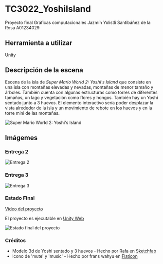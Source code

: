 # TC3022_YoshiIsland

Proyecto final Gráficas computacionales 
Jazmín Yolistli Santibáñez de la Rosa A01234029

## Herramienta a utilizar
Unity

## Descripción de la escena
Escena de la isla de _Super Mario World 2: Yoshi's Island_ que consiste en una isla con montañas elevadas y nevadas, montañas de menor tamaño y árboles. También cuenta con algunas estructuras como torres de diferentes tamaños, un lago y vegetación como flores y hongos. También hay un Yoshi sentado junto a 3 huevos.
El elemento interactivo sería poder desplazar la vista alrededor de la isla y un movimiento de rebote en los huevos y en la torre mini de las montañas.

![Super Mario World 2: Yoshi's Island](https://i.imgur.com/mm3UrkM.png)

## Imágemes
### Entrega 2
![Entrega 2](https://i.imgur.com/qhH52JP.png)
### Entrega 3
![Entrega 3](https://i.imgur.com/pAyYYEM.png)

### Estado Final
[Video del proyecto](https://streamable.com/th3lol)

El proyecto es ejecutable en [Unity Web](https://play.unity.com/mg/other/yoshi-island-build)

![Estado final del proyecto](https://i.imgur.com/QMn9qeA.png)

### Créditos
- Modelo 3d de Yoshi sentado y 3 huevos - Hecho por Rafa en [Sketchfab](https://sketchfab.com/3d-models/yoshi-plushie-11c50c900f764f1da1414aa3243c1a75)
- Icono de 'mute' y 'music' - Hecho por frans wahyu en [Flaticon](https://www.flaticon.com/search?author_id=1314&style_id=1223&type=standard&word=music)
